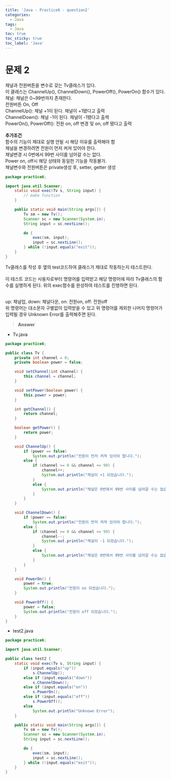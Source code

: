 ```yaml
---
title: 'Java - Practice6 - question2'
categories:
  - Java
tags:
  - Java
toc: true
toc_sticky: true
toc_label: 'Java'
---
```


# 문제 2

채널과 전원버튼을 변수로 갖는 Tv클래스가 있다.  
이 클래스는 ChannelUp(), ChannelDown(), PowerOff(), PowerOn() 함수가 있다.  
채널: 채널은 0~99번까지 존재한다.  
전원버튼 On, Off  
ChannelUp(): 채널 +1이 된다. 채널이 +1됐다고 출력  
ChannelDown(): 채널 -1이 된다. 채널이 -1됐다고 출력  
PowerOn(), PowerOff(): 전원 on, off 변경 및 on, off 됐다고 출력  
<br>
**추가조건**  
함수의 기능이 제대로 실행 안될 시 해당 이유를 출력해야 함  
채널을 변경하려면 전원이 먼저 켜져 있어야 한다.  
채널변경 시 0번에서 99번 사이를 넘어갈 수는 없다.  
Power on, off시 해당 상태와 동일한 기능을 작동불가.  
채널변수와 전원버튼은 private생성 후, setter, getter 생성
<br>

```java
package practice6;

import java.util.Scanner;
	static void exec(Tv s, String input) {
		// make function
	}

	public static void main(String args[]) {
		Tv sm = new Tv();
		Scanner sc = new Scanner(System.in);
		String input = sc.nextLine();

		do {
			exec(sm, input);
			input = sc.nextLine();
		} while (!input.equals("exit"));
	}
}
```

Tv클래스를 작성 후 옆의 test코드하여 클래스가 제대로 작동하는지 테스트한다.  
<br>
이 테스트 코드는 사용자로부터 명령어를 입력받고 해당 명령어에 따라 Tv클래스의 함수를 실행하게 된다. 위의 exec함수를 완성하여 테스트를 진행하면 된다.  
<br>

up: 채널업, down: 채널다운, on: 전원on, off: 전원off  
위 명령어는 대소문자 구별없이 입력받을 수 있고 위 명령어를 제외한 나머지 명령어가 입력될 경우 Unknown Error를 출력해주면 된다.

> **Answer**

- Tv.java

```java
package practice6;

public class Tv {
	private int channel = 0;
	private boolean power = false;

	void setChannel(int channel) {
		this.channel = channel;
	}

	void setPower(boolean power) {
		this.power = power;
	}

	int getChannel() {
		return channel;
	}

	boolean getPower() {
		return power;
	}

	void ChannelUp() {
		if (power == false)
			System.out.println("전원이 먼저 켜져 있어야 합니다.");
		else {
			if (channel >= 0 && channel <= 99) {
				channel++;
				System.out.println("채널이 +1 되었습니다.");
			}
			else {
				System.out.println("채널은 0번에서 99번 사이를 넘어갈 수는 없습니다.");
			}
		}
	}

	void ChannelDown() {
		if (power == false)
			System.out.println("전원이 먼저 켜져 있어야 합니다.");
		else {
			if (channel >= 0 && channel <= 99) {
				channel--;
				System.out.println("채널이 -1 되었습니다.");
			}
			else {
				System.out.println("채널은 0번에서 99번 사이를 넘어갈 수는 없습니다.");
			}
		}
	}

	void PowerOn() {
		power = true;
		System.out.println("전원이 on 되었습니다.");
	}

	void PowerOff() {
		power = false;
		System.out.println("전원이 off 되었습니다.");
	}
}
```

- test2.java

```java
package practice6;

import java.util.Scanner;

public class test2 {
	static void exec(Tv s, String input) {
		if (input.equals("up"))
			s.ChannelUp();
		else if (input.equals("down"))
			s.ChannelDown();
		else if (input.equals("on"))
			s.PowerOn();
		else if (input.equals("off"))
			s.PowerOff();
		else
			System.out.println("Unknown Error");
	}

	public static void main(String args[]) {
		Tv sm = new Tv();
		Scanner sc = new Scanner(System.in);
		String input = sc.nextLine();

		do {
			exec(sm, input);
			input = sc.nextLine();
		} while (!input.equals("exit"));
	}
}
```
